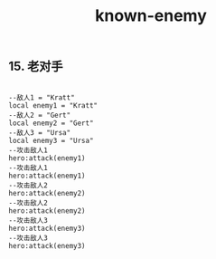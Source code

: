 ﻿---
layout: default
title: known-enemy
---
## 15. 老对手
```

--敌人1 = "Kratt"
local enemy1 = "Kratt"
--敌人2 = "Gert"
local enemy2 = "Gert"
--敌人3 = "Ursa"
local enemy3 = "Ursa"
--攻击敌人1
hero:attack(enemy1)
--攻击敌人1
hero:attack(enemy1)
--攻击敌人2
hero:attack(enemy2)
--攻击敌人2
hero:attack(enemy2)
--攻击敌人3
hero:attack(enemy3)
--攻击敌人3
hero:attack(enemy3)

```
